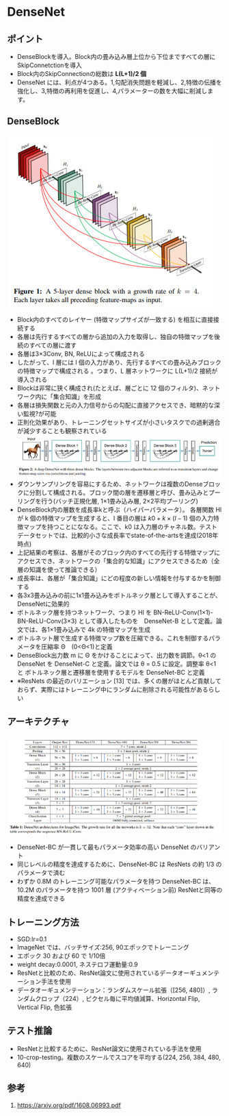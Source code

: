 # DenseNet
## ポイント
- DenseBlockを導入。Block内の畳み込み層上位から下位まですべての層にSkipConnetctionを導入
- Block内のSkipConnectionの総数は **L(L+1)/2 個**  
- DenseNet には、利点が4つある。1,勾配消失問題を軽減し、2,特徴の伝播を強化し、3,特徴の再利用を促進し、4,パラメーターの数を大幅に削減します。
## DenseBlock
<img alt="Dense Block" src="./image/dense_block.png"></img> 
- Block内のすべてのレイヤー (特徴マップサイズが一致する) を相互に直接接続する 
- 各層は先行するすべての層から追加の入力を取得し、独自の特徴マップを後続のすべての層に渡す 
- 各層は3×3Conv, BN, ReLUによって構成される
- したがって、l 層には l 個の入力があり、先行するすべての畳み込みブロックの特徴マップで構成される 。つまり、L 層ネットワークに L(L+1)/2 接続が導入される
- Blockは非常に狭く構成され(たとえば、層ごとに 12 個のフィルタ)、ネットワーク内に「集合知識」を形成 
- 各層は損失関数と元の入力信号からの勾配に直接アクセスでき、暗黙的な深い監視?が可能
- 正則化効果があり、トレーニングセットサイズが小さいタスクでの過剰適合が減少することも観察されている<br>
<img alt="DenseNet Architecture" src="./image/densenet_archi.png"></img>
- ダウンサンプリングを容易にするため、ネットワークは複数のDenseブロックに分割して構成される。ブロック間の層を遷移層と呼び、畳み込みとプーリングを行う(バッチ正規化層, 1×1畳み込み層, 2×2平均プーリング)
- DenseBlock内の層数を成長率kと呼ぶ（ハイパーパラメータ）。 各層関数 Hl が k 個の特徴マップを生成すると、l 番目の層は $k0+k×(l−1)$ 個の入力特徴マップを持つことにななる。ここで、k0 は入力層のチャネル数。テストデータセットでは、比較的小さな成長率でstate-of-the-artsを達成(2018年時点)
- 上記結果の考察は、各層がそのブロック内のすべての先行する特徴マップにアクセスでき、ネットワークの「集合的な知識」にアクセスできるため（全層の知識を使って推論できる） 
- 成長率は、各層が「集合知識」にどの程度の新しい情報を付与するかを制御する
- 各3x3畳み込みの前に1x1畳み込みをボトルネック層として導入することが、DenseNetに効果的
- ボトルネック層を持つネットワーク、つまり Hl を BN-ReLU-Conv(1×1)-BN-ReLU-Conv(3×3) として導入したものを　DenseNet-B として定義。論文では、各1×1畳み込みで 4k の特徴マップを生成
- ボトルネット層で生成する特徴マップ数を圧縮できる。これを制御するパラメータを圧縮率 Θ　(0<Θ<1)と定義
- DenseBlock出力数 m に Θ をかけることによって、出力数を調節。θ<1 の DenseNet を DenseNet-C と定義。論文では θ = 0.5 に設定。調整率 θ<1 と ボトルネック層と遷移層を使用するモデルを DenseNet-BC と定義
- ※ResNets の最近のバリエーション [13] では、多くの層がほとんど貢献しておらず、実際にはトレーニング中にランダムに削除される可能性があるらしい 
## アーキテクチャ
<img alt="DenseNet" src="./image/densenet.png"></img>
- DenseNet-BC が一貫して最もパラメータ効率の高い DenseNet のバリアント
- 同じレベルの精度を達成するために、DenseNet-BC は ResNets の約 1/3 のパラメータで済む
- わずか 0.8M のトレーニング可能なパラメータを持つ DenseNet-BC は、10.2M のパラメータを持つ 1001 層 (アクティベーション前) ResNetと同等の精度を達成できる
## トレーニング方法
- SGD:lr=0.1
- ImageNet では、バッチサイズ:256, 90エポックでトレーニング
- エポック 30 および 60 で 1/10倍
- weight decay:0.0001, ネステロフ運動量:0.9
- ResNetと比較のため、ResNet論文に使用されているデータオーギュメンテーション手法を使用
- データオーギュメンテーション：ランダムスケール拡張（[256, 480]）, ランダムクロップ（224）, ピクセル毎に平均値減算、Horizontal Flip, Vertical Flip, 色拡張
## テスト推論
- ResNetと比較するために、ResNet論文に使用されている手法を使用
- 10-crop-testing。複数のスケールでスコアを平均する(224, 256, 384, 480, 640)
## 参考
1. https://arxiv.org/pdf/1608.06993.pdf
